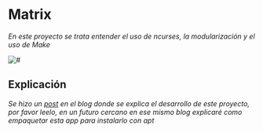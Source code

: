 # Matrix

_En este proyecto se trata entender el uso de ncurses, la modularización y el uso de Make_

<img src=/00.-Sources/matrix.gif alt="#"/>

## Explicación  

_Se hizo un [post]() en el blog donde se explica el desarrollo de este proyecto, por favor leelo, en un futuro cercano en ese mismo blog explicaré como empaquetar esta app para instalarlo con apt_



